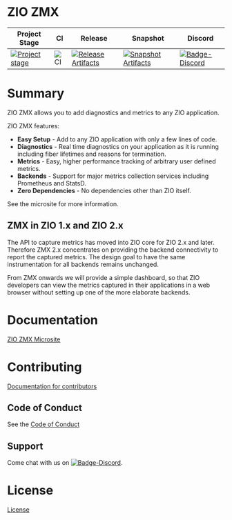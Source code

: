 # ZIO ZMX

| Project Stage | CI | Release | Snapshot | Discord |
| --- | --- | --- | --- | --- |
| [![Project stage][Stage]][Stage-Page] | ![CI][Badge-CI] | [![Release Artifacts][Badge-SonatypeReleases]][Link-SonatypeReleases] | [![Snapshot Artifacts][Badge-SonatypeSnapshots]][Link-SonatypeSnapshots] | [![Badge-Discord]][Link-Discord] |

# Summary

ZIO ZMX allows you to add diagnostics and metrics to any ZIO application.

ZIO ZMX features:

* **Easy Setup** - Add to any ZIO application with only a few lines of code.
* **Diagnostics** - Real time diagnostics on your application as it is running including fiber lifetimes and reasons for termination.
* **Metrics** - Easy, higher performance tracking of arbitrary user defined metrics.
* **Backends** - Support for major metrics collection services including Prometheus and StatsD.
* **Zero Dependencies** - No dependencies other than ZIO itself.

See the microsite for more information.

## ZMX in ZIO 1.x and ZIO 2.x

The API to capture metrics has moved into ZIO core for ZIO 2.x and later. Therefore ZMX 2.x 
concentrates on providing the backend connectivity to report the captured metrics. The design 
goal to have the same instrumentation for all backends remains unchanged. 

From ZMX onwards we will provide a simple dashboard, so that ZIO developers can view the metrics 
captured in their applications in a web browser without setting up one of the more elaborate backends. 

# Documentation
[ZIO ZMX Microsite](https://zio.github.io/zio-zmx/)

# Contributing
[Documentation for contributors](https://zio.github.io/zio-zmx/docs/about/about_contributing)

## Code of Conduct

See the [Code of Conduct](https://zio.github.io/zio-zmx/docs/about/about_coc)

## Support

Come chat with us on [![Badge-Discord]][Link-Discord].


# License
[License](LICENSE)

[Badge-SonatypeReleases]: https://img.shields.io/nexus/r/https/oss.sonatype.org/dev.zio/zio-zmx_2.12.svg "Sonatype Releases"
[Badge-SonatypeSnapshots]: https://img.shields.io/nexus/s/https/oss.sonatype.org/dev.zio/zio-zmx_2.12.svg "Sonatype Snapshots"
[Badge-Discord]: https://img.shields.io/discord/629491597070827530?logo=discord "chat on discord"
[Link-SonatypeReleases]: https://oss.sonatype.org/content/repositories/releases/dev/zio/zio-zmx_2.12/ "Sonatype Releases"
[Link-SonatypeSnapshots]: https://oss.sonatype.org/content/repositories/snapshots/dev/zio/zio-zmx_2.12/ "Sonatype Snapshots"
[Link-Discord]: https://discord.gg/2ccFBr4 "Discord"
[Badge-CI]: https://github.com/zio/zio-zmx/workflows/CI/badge.svg
[Stage]: https://img.shields.io/badge/Project%20Stage-Development-yellowgreen.svg
[Stage-Page]: https://github.com/zio/zio/wiki/Project-Stages

